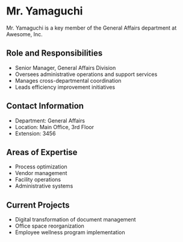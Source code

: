 # Mr. Yamaguchi

Mr. Yamaguchi is a key member of the General Affairs department at Awesome, Inc.

## Role and Responsibilities
- Senior Manager, General Affairs Division
- Oversees administrative operations and support services
- Manages cross-departmental coordination
- Leads efficiency improvement initiatives

## Contact Information
- Department: General Affairs
- Location: Main Office, 3rd Floor
- Extension: 3456

## Areas of Expertise
- Process optimization
- Vendor management
- Facility operations
- Administrative systems

## Current Projects
- Digital transformation of document management
- Office space reorganization
- Employee wellness program implementation